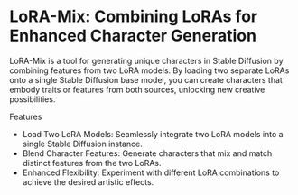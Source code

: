 # LoRA-Mix: Combining LoRAs for Enhanced Character Generation

LoRA-Mix is a tool for generating unique characters in Stable Diffusion by combining features from two LoRA models. By loading two separate LoRAs onto a single Stable Diffusion base model, you can create characters that embody traits or features from both sources, unlocking new creative possibilities.


Features

- Load Two LoRA Models: Seamlessly integrate two LoRA models into a single Stable Diffusion instance.
- Blend Character Features: Generate characters that mix and match distinct features from the two LoRAs.
- Enhanced Flexibility: Experiment with different LoRA combinations to achieve the desired artistic effects.
